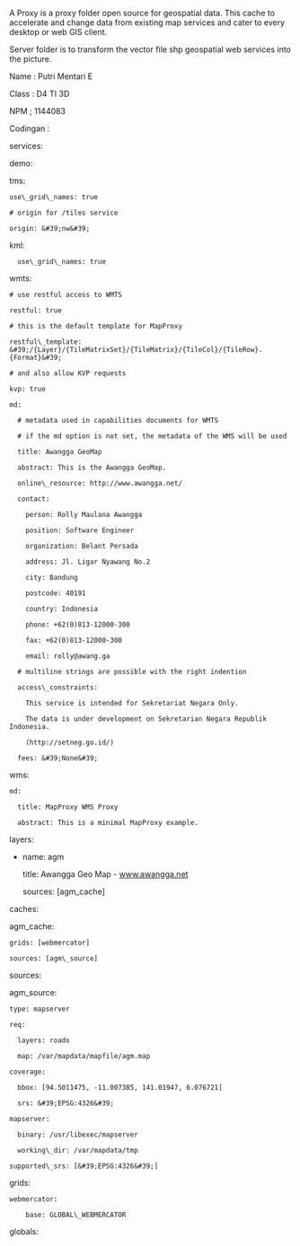 A Proxy is a proxy folder open source for geospatial data. This cache to accelerate and change data from existing map services and cater to every desktop or web GIS client.

Server folder is to transform the vector file shp geospatial web services into the picture.

Name : Putri Mentari E

Class : D4 TI 3D

NPM ; 1144083

Codingan :

services:

  demo:

  tms:

    use\_grid\_names: true

    # origin for /tiles service

    origin: &#39;nw&#39;

  kml:

      use\_grid\_names: true

  wmts:

    # use restful access to WMTS

    restful: true

    # this is the default template for MapProxy

    restful\_template: &#39;/{Layer}/{TileMatrixSet}/{TileMatrix}/{TileCol}/{TileRow}.{Format}&#39;

    # and also allow KVP requests

    kvp: true

    md:

      # metadata used in capabilities documents for WMTS

      # if the md option is not set, the metadata of the WMS will be used

      title: Awangga GeoMap

      abstract: This is the Awangga GeoMap.

      online\_resource: http://www.awangga.net/

      contact:

        person: Rolly Maulana Awangga

        position: Software Engineer

        organization: Belant Persada

        address: Jl. Ligar Nyawang No.2

        city: Bandung

        postcode: 40191

        country: Indonesia

        phone: +62(0)813-12000-300

        fax: +62(0)813-12000-300

        email: rolly@awang.ga

      # multiline strings are possible with the right indention

      access\_constraints:

        This service is intended for Sekretariat Negara Only.

        The data is under development on Sekretarian Negara Republik Indonesia.

        (http://setneg.go.id/)

      fees: &#39;None&#39;

  wms:

    md:

      title: MapProxy WMS Proxy

      abstract: This is a minimal MapProxy example.

layers:

  - name: agm

    title: Awangga Geo Map - www.awangga.net

    sources: [agm\_cache]

caches:

  agm\_cache:

    grids: [webmercator]

    sources: [agm\_source]

sources:

  agm\_source:

    type: mapserver

    req:

      layers: roads

      map: /var/mapdata/mapfile/agm.map

    coverage:

      bbox: [94.5011475, -11.007385, 141.01947, 6.076721]

      srs: &#39;EPSG:4326&#39;

    mapserver:

      binary: /usr/libexec/mapserver

      working\_dir: /var/mapdata/tmp

    supported\_srs: [&#39;EPSG:4326&#39;]

grids:

    webmercator:

        base: GLOBAL\_WEBMERCATOR

globals:

